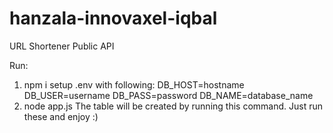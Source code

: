 # hanzala-innovaxel-iqbal
URL Shortener Public API

Run:

1) npm i
setup .env with following:
  DB_HOST=hostname
  DB_USER=username
  DB_PASS=password
  DB_NAME=database_name
2) node app.js
The table will be created by running this command. Just run these and enjoy :)
